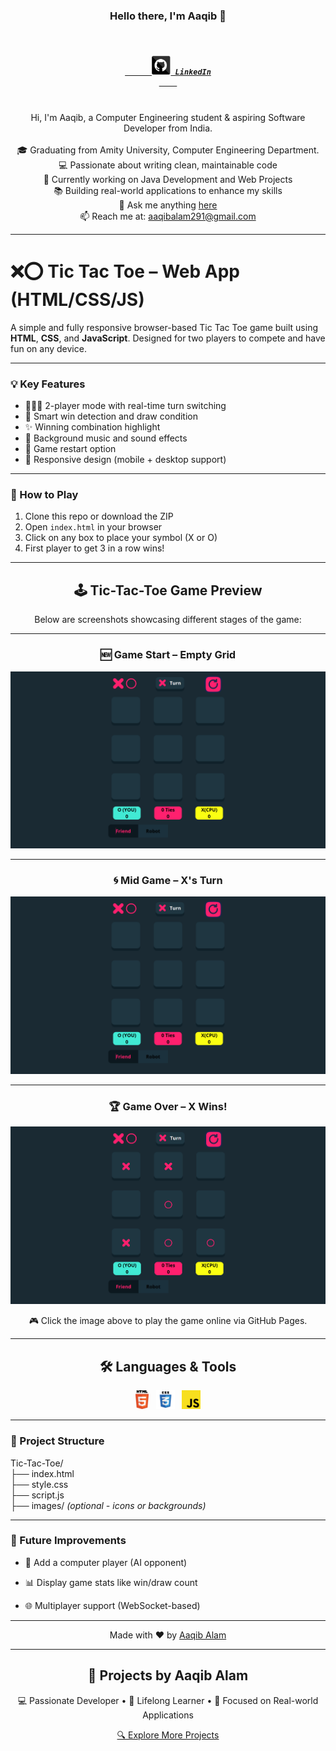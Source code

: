 <h3 align="center">Hello there, I'm Aaqib 👋</h3>

<h5 align="center">
  <code>
    <a href="https://www.linkedin.com/in/aaqib-alam-50929a204/" title="LinkedIn">
      <img title="linkedIn" height="30" src="https://raw.githubusercontent.com/sal12321/images/main/aaqibAlam/images/github.svg"> LinkedIn
    </a>
  </code>
</h5>

<p align="center">
  Hi, I'm Aaqib, a Computer Engineering student & aspiring Software Developer from India.<br><br>
  🎓 Graduating from Amity University, Computer Engineering Department.<br>
  💻 Passionate about writing clean, maintainable code<br>
  🔬 Currently working on Java Development and Web Projects<br>
  📚 Building real-world applications to enhance my skills<br>
  💬 Ask me anything <a href="https://github.com/sal12321/Tic-Tac-Toe/issues" title="Issues">here</a><br>
  📫 Reach me at: <a href="mailto:aaqibalam291@gmail.com">aaqibalam291@gmail.com</a>
</p>

---

# ❌⭕ Tic Tac Toe – Web App (HTML/CSS/JS)

A simple and fully responsive browser-based Tic Tac Toe game built using **HTML**, **CSS**, and **JavaScript**. Designed for two players to compete and have fun on any device.

---

### 💡 Key Features

- 👨‍👩‍👧 2-player mode with real-time turn switching  
- 🧠 Smart win detection and draw condition  
- ✨ Winning combination highlight
-  🎵 Background music and sound effects 
- 🔄 Game restart option  
- 📱 Responsive design (mobile + desktop support)

---

### 🚀 How to Play

1. Clone this repo or download the ZIP  
2. Open `index.html` in your browser  
3. Click on any box to place your symbol (X or O)  
4. First player to get 3 in a row wins!

---

<h2 align="center">🕹️ Tic-Tac-Toe Game Preview</h2>

<p align="center">Below are screenshots showcasing different stages of the game:</p>

---

<h3 align="center">🆕 Game Start – Empty Grid</h3>

<p align="center">
  <img src="https://raw.githubusercontent.com/sal12321/Tic-Tac-Toe/main/images/img2.png" width="600" alt="Tic Tac Toe Game Start">
</p>

---

<h3 align="center">🌀 Mid Game – X's Turn</h3>

<p align="center">
  <img src="https://raw.githubusercontent.com/sal12321/Tic-Tac-Toe/main/images/img2.png" width="600" alt="Tic Tac Toe Mid Game X Turn">
</p>

---

<h3 align="center">🏆 Game Over – X Wins!</h3>

<p align="center">
  <img src="https://raw.githubusercontent.com/sal12321/Tic-Tac-Toe/main/images/img3.png" width="600" alt="Tic Tac Toe X Wins">
</p>



<p align="center">
  🎮 Click the image above to play the game online via GitHub Pages.
</p>

---

<h2 align="center">🛠️ Languages & Tools</h2>

<p align="center">
  <img title="HTML" height="30" src="https://raw.githubusercontent.com/sal12321/images/main/aaqibAlam/images/html5.svg">&nbsp;&nbsp;
  <img title="CSS" height="30" src="https://raw.githubusercontent.com/sal12321/images/main/aaqibAlam/images/css.svg">&nbsp;&nbsp;
  <img title="JavaScript" height="30" src="https://raw.githubusercontent.com/sal12321/images/main/aaqibAlam/images/javascript.svg">
</p>

---

### 📂 Project Structure

Tic-Tac-Toe/ <br>
├── index.html<br>
├── style.css<br>
├── script.js<br>
├── images/ <i>(optional - icons or backgrounds)</i><br>

---

### 🧠 Future Improvements

- 🤖 Add a computer player (AI opponent)  
  
- 📊 Display game stats like win/draw count  
- 🌐 Multiplayer support (WebSocket-based)  

---

<p align="center">
  Made with ❤️ by <a href="https://github.com/sal12321">Aaqib Alam</a>
</p>

---

<h2 align="center">🚀 Projects by Aaqib Alam</h2>
<p align="center">
  💻 Passionate Developer • 🧠 Lifelong Learner • 🎯 Focused on Real-world Applications
</p>

<p align="center">
  <a href="https://github.com/sal12321?tab=repositories">🔍 Explore More Projects</a>
</p>
